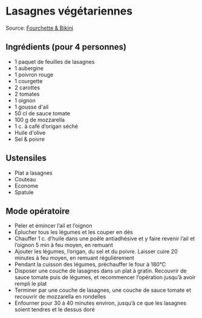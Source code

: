 # Lasagnes végétariennes

Source: [Fourchette & Bikini](https://www.fourchette-et-bikini.fr/recettes/recettes-minceur/lasagnes-vegetariennes-faciles-et-sante-aux-legumes.html)

## Ingrédients (pour 4 personnes)

- 1 paquet de feuilles de lasagnes
- 1 aubergine
- 1 poivron rouge
- 1 courgette
- 2 carottes
- 2 tomates
- 1 oignon
- 1 gousse d'ail
- 50 cl de sauce tomate
- 100 g de mozzarella
- 1 c. à café d’origan séché
- Huile d'olive
- Sel & poivre

## Ustensiles

- Plat a lasagnes
- Couteau
- Econome
- Spatule

## Mode opératoire

- Peler et émincer l’ail et l’oignon
- Éplucher tous les légumes et les couper en dés
- Chauffer 1 c. d’huile dans une poêle antiadhésive et y faire revenir l’ail et l’oignon 5 min à feu moyen, en remuant
- Ajouter les légumes, l’origan, du sel et du poivre. Laisser cuire 20 minutes à feu moyen, en remuant régulièrement
- Pendant la cuisson des légumes, préchauffer le four à 180°C
- Disposer une couche de lasagnes dans un plat à gratin. Recouvrir de sauce tomate puis de légumes, et recommencer l’opération jusqu’à avoir rempli le plat
- Terminer par une couche de lasagnes, une couche de sauce tomate et recouvrir de mozzarella en rondelles
- Enfourner pour 30 à 40 minutes environ, jusqu’à ce que les lasagnes soient tendres et le dessus doré

